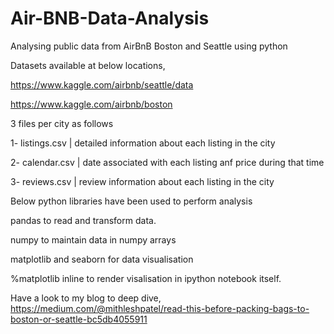 # Air-BNB-Data-Analysis
Analysing public data from AirBnB Boston and Seattle using python

Datasets available at below locations,

https://www.kaggle.com/airbnb/seattle/data

https://www.kaggle.com/airbnb/boston

3 files per city as follows

1- listings.csv | detailed information about each listing in the city

2- calendar.csv | date associated with each listing anf price during that time

3- reviews.csv | review information about each listing in the city

Below python libraries have been used to perform analysis

pandas to read and transform data.

numpy to maintain data in numpy arrays

matplotlib  and seaborn for data visualisation

%matplotlib inline to render visalisation in ipython notebook itself.

Have a look to my blog to deep dive,
https://medium.com/@mithleshpatel/read-this-before-packing-bags-to-boston-or-seattle-bc5db4055911
